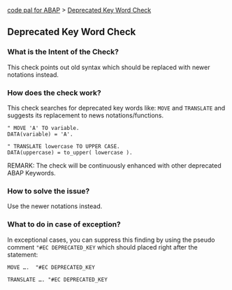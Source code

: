 [code pal for ABAP](../../README.md) > [Deprecated Key Word Check](deprecated-key-word.md)

## Deprecated Key Word Check

### What is the Intent of the Check?

This check points out old syntax which should be replaced with newer notations instead.

### How does the check work?

This check searches for deprecated key words like: `MOVE` and `TRANSLATE` and suggests its replacement to news notations/functions.

```ABAP
" MOVE 'A' TO variable.
DATA(variable) = 'A'.

" TRANSLATE lowercase TO UPPER CASE.
DATA(uppercase) = to_upper( lowercase ).

```

REMARK: The check will be continuously enhanced with other deprecated ABAP Keywords.

### How to solve the issue?

Use the newer notations instead.

### What to do in case of exception?

In exceptional cases, you can suppress this finding by using the pseudo comment `"#EC DEPRECATED_KEY` which should placed right after the statement:

```abap
MOVE ….  "#EC DEPRECATED_KEY

TRANSLATE …. "#EC DEPRECATED_KEY
```
